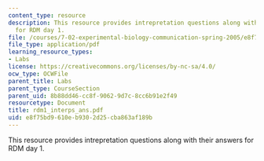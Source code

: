```yaml
---
content_type: resource
description: This resource provides intrepretation questions along with their answers
  for RDM day 1.
file: /courses/7-02-experimental-biology-communication-spring-2005/e8f75bd9610eb9302d25cba863af189b_rdm1_interps_ans.pdf
file_type: application/pdf
learning_resource_types:
- Labs
license: https://creativecommons.org/licenses/by-nc-sa/4.0/
ocw_type: OCWFile
parent_title: Labs
parent_type: CourseSection
parent_uid: 8b88dd46-cc8f-9062-9d7c-8cc6b91e2f49
resourcetype: Document
title: rdm1_interps_ans.pdf
uid: e8f75bd9-610e-b930-2d25-cba863af189b
---
```

This resource provides intrepretation questions along with their answers for RDM day 1.
